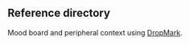 Reference directory
-------------------

Mood board and peripheral context using [DropMark](http://www.dropmark.com).
